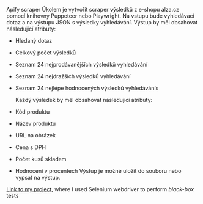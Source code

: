 Apify scraper
Úkolem je vytvořit scraper výsledků z e-shopu alza.cz pomocí knihovny Puppeteer nebo Playwright. Na vstupu bude vyhledávací dotaz a na výstupu JSON s výsledky vyhledávání. Výstup by měl obsahovat následující atributy:

- Hledaný dotaz
- Celkový počet výsledků
- Seznam 24 nejprodávanějších výsledků vyhledávání
- Seznam 24 nejdražších výsledků vyhledávání
- Seznam 24 nejlépe hodnocených výsledků vyhledávánís

  Každý výsledek by měl obsahovat následující atributy:

- Kód produktu
- Název produktu
- URL na obrázek
- Cena s DPH
- Počet kusů skladem
- Hodnocení v procentech
  Výstup je možné uložit do souboru nebo vypsat na výstup.

[Link to my project](https://github.com/denisugo/the_remake_front_end), where I used Selenium webdriver to perform _black-box_ tests
